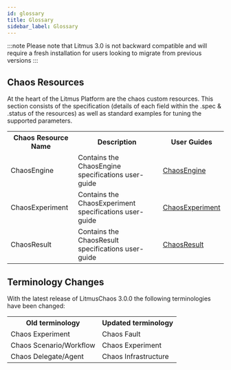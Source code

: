 ```yaml
---
id: glossary
title: Glossary
sidebar_label: Glossary
---
```


:::note
Please note that Litmus 3.0 is not backward compatible and will require a fresh installation for users looking to migrate from previous versions
:::

## Chaos Resources

At the heart of the Litmus Platform are the chaos custom resources. This section consists of the specification (details of each field within the .spec & .status of the resources) as well as standard examples for tuning the supported parameters.

<table>
<tr>
  <th>Chaos Resource Name</th>
  <th>Description</th>
  <th>User Guides</th>
</tr>
<tr>
  <td>ChaosEngine</td>
  <td>Contains the ChaosEngine specifications user-guide</td>
  <td><a href="https://litmuschaos.github.io/litmus/experiments/concepts/chaos-resources/chaos-engine/contents/">ChaosEngine</a></td>
</tr>
<tr>
  <td>ChaosExperiment</td>
  <td>Contains the ChaosExperiment specifications user-guide</td>
  <td><a href="https://litmuschaos.github.io/litmus/experiments/concepts/chaos-resources/chaos-experiment/contents/">ChaosExperiment</a></td>
</tr>
<tr>
  <td>ChaosResult</td>
  <td>Contains the ChaosResult specifications user-guide</td>
  <td><a href="https://litmuschaos.github.io/litmus/experiments/concepts/chaos-resources/chaos-result/contents/">ChaosResult</a></td>
</tr>
</table>

## Terminology Changes

With the latest release of LitmusChaos 3.0.0 the following terminologies have been changed:

<table>
<tr>
  <th>Old terminology</th>
  <th>Updated terminology</th>
</tr>
<tr>
<td>Chaos Experiment</td>
<td>Chaos Fault</td>
</tr>
<tr>
<td>Chaos Scenario/Workflow</td>
<td>Chaos Experiment</td>
</tr>
<tr>
<td>Chaos Delegate/Agent</td>
<td>Chaos Infrastructure</td>
</tr>
</table>
